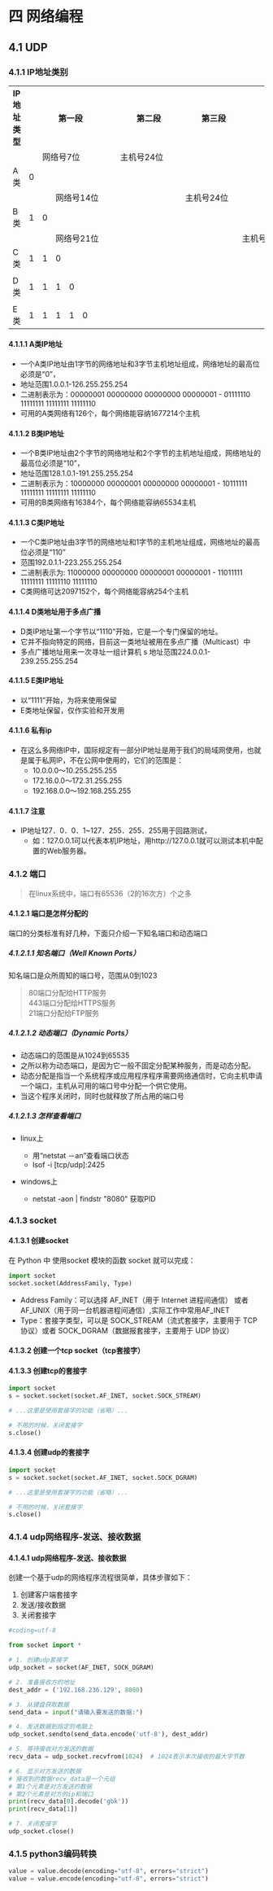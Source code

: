 # 四 网络编程

## 4.1 UDP
### 4.1.1 IP地址类别
<table>
    <tr>
        <th>IP地址类型</th>
        <th colspan="8">第一段</th>
        <th colspan="8">第二段</th>
        <th colspan="8">第三段</th>
        <th colspan="8">第四段</th>
    </tr>
    <tr>
        <td></td>
        <td></td>
        <td colspan="7">网络号7位</td>
        <td colspan="24">主机号24位</td>
    </tr>
    <tr>
        <td>A类</td>
        <td>0</td>
        <td ></td>
        <td ></td>
        <td ></td>
        <td ></td>
        <td ></td>
        <td ></td>
        <td ></td>
        <td ></td>
        <td ></td>
        <td ></td>
        <td ></td>
        <td ></td>
        <td ></td>
        <td ></td>
        <td ></td>
        <td ></td>
        <td ></td>
        <td ></td>
        <td ></td>
        <td ></td>
        <td ></td>
        <td ></td>
        <td ></td>
        <td ></td>
        <td ></td>
        <td ></td>
        <td ></td>
        <td bgcolor=#D1EEEE></td>
        <td ></td>
        <td ></td>
        <td ></td>
    </tr>
    <tr>
        <td></td>
        <td></td>
        <td></td>
        <td colspan="14">网络号14位</td>
        <td colspan="16">主机号24位</td>
    </tr>
    <tr>
        <td>B类</td>
        <td>1</td>
        <td>0</td>
        <td ></td>
        <td ></td>
        <td ></td>
        <td ></td>
        <td ></td>
        <td ></td>
        <td ></td>
        <td ></td>
        <td ></td>
        <td ></td>
        <td ></td>
        <td ></td>
        <td ></td>
        <td ></td>
        <td ></td>
        <td ></td>
        <td ></td>
        <td ></td>
        <td ></td>
        <td ></td>
        <td ></td>
        <td ></td>
        <td ></td>
        <td ></td>
        <td ></td>
        <td ></td>
        <td ></td>
        <td ></td>
        <td ></td>
        <td ></td>
    </tr>
    <tr>
        <td></td>
        <td></td>
        <td></td>
        <td colspan="21">网络号21位</td>
        <td colspan="8">主机号8位</td>
    </tr>
    <tr>
        <td>C类</td>
        <td>1</td>
        <td>1</td>
        <td>0</td>
        <td ></td>
        <td ></td>
        <td ></td>
        <td ></td>
        <td ></td>
        <td ></td>
        <td ></td>
        <td ></td>
        <td ></td>
        <td ></td>
        <td ></td>
        <td ></td>
        <td ></td>
        <td ></td>
        <td ></td>
        <td ></td>
        <td ></td>
        <td ></td>
        <td ></td>
        <td ></td>
        <td ></td>
        <td ></td>
        <td ></td>
        <td ></td>
        <td ></td>
        <td ></td>
        <td ></td>
        <td ></td>
        <td ></td>
    </tr>
    <tr>
        <td></td>
        <td></td>
        <td></td>
        <td></td>
        <td colspan="28"></td>
    </tr>
    <tr>
        <td>D类</td>
        <td>1</td>
        <td>1</td>
        <td>1</td>
        <td>0</td>
        <td ></td>
        <td ></td>
        <td ></td>
        <td ></td>
        <td ></td>
        <td ></td>
        <td ></td>
        <td ></td>
        <td ></td>
        <td ></td>
        <td ></td>
        <td ></td>
        <td ></td>
        <td ></td>
        <td ></td>
        <td ></td>
        <td ></td>
        <td ></td>
        <td ></td>
        <td ></td>
        <td ></td>
        <td ></td>
        <td ></td>
        <td ></td>
        <td ></td>
        <td ></td>
        <td ></td>
        <td ></td>
    </tr>
    <tr>
        <td></td>
        <td></td>
        <td></td>
        <td></td>
        <td></td>
        <td colspan="27"></td>
    </tr>
    <tr>
        <td>E类</td>
        <td>1</td>
        <td>1</td>
        <td>1</td>
        <td>1</td>
        <td>0</td>
        <td ></td>
        <td ></td>
        <td ></td>
        <td ></td>
        <td ></td>
        <td ></td>
        <td ></td>
        <td ></td>
        <td ></td>
        <td ></td>
        <td ></td>
        <td ></td>
        <td ></td>
        <td ></td>
        <td ></td>
        <td ></td>
        <td ></td>
        <td ></td>
        <td ></td>
        <td ></td>
        <td ></td>
        <td ></td>
        <td ></td>
        <td ></td>
        <td ></td>
        <td ></td>
        <td ></td>
    </tr>
</table>  

#### 4.1.1.1 A类IP地址
* 一个A类IP地址由1字节的网络地址和3字节主机地址组成，网络地址的最高位必须是“0”，
* 地址范围1.0.0.1-126.255.255.254
* 二进制表示为：00000001 00000000 00000000 00000001 - 01111110 11111111 11111111 11111110
* 可用的A类网络有126个，每个网络能容纳1677214个主机

#### 4.1.1.2 B类IP地址
* 一个B类IP地址由2个字节的网络地址和2个字节的主机地址组成，网络地址的最高位必须是“10”，
* 地址范围128.1.0.1-191.255.255.254
* 二进制表示为：10000000 00000001 00000000 00000001 - 10111111 11111111 11111111 11111110
* 可用的B类网络有16384个，每个网络能容纳65534主机

#### 4.1.1.3 C类IP地址
* 一个C类IP地址由3字节的网络地址和1字节的主机地址组成，网络地址的最高位必须是“110”
* 范围192.0.1.1-223.255.255.254
* 二进制表示为: 11000000 00000000 00000001 00000001 - 11011111 11111111 11111110 11111110
* C类网络可达2097152个，每个网络能容纳254个主机

#### 4.1.1.4 D类地址用于多点广播
* D类IP地址第一个字节以“1110”开始，它是一个专门保留的地址。
* 它并不指向特定的网络，目前这一类地址被用在多点广播（Multicast）中
* 多点广播地址用来一次寻址一组计算机 s 地址范围224.0.0.1-239.255.255.254

#### 4.1.1.5 E类IP地址
* 以“1111”开始，为将来使用保留
* E类地址保留，仅作实验和开发用

#### 4.1.1.6 私有ip
* 在这么多网络IP中，国际规定有一部分IP地址是用于我们的局域网使用，也就是属于私网IP，不在公网中使用的，它们的范围是：
    * 10.0.0.0～10.255.255.255
    * 172.16.0.0～172.31.255.255
    * 192.168.0.0～192.168.255.255
    
#### 4.1.1.7 注意
* IP地址127．0．0．1~127．255．255．255用于回路测试，
    * 如：127.0.0.1可以代表本机IP地址，用http://127.0.0.1就可以测试本机中配置的Web服务器。

### 4.1.2 端口
> 在linux系统中，端口有65536（2的16次方）个之多

#### 4.1.2.1 端口是怎样分配的
端口的分类标准有好几种，下面只介绍一下知名端口和动态端口

##### 4.1.2.1.1 知名端口（Well Known Ports）
知名端口是众所周知的端口号，范围从0到1023
> 80端口分配给HTTP服务  
> 443端口分配给HTTPS服务  
> 21端口分配给FTP服务

##### 4.1.2.1.2 动态端口（Dynamic Ports）
* 动态端口的范围是从1024到65535
* 之所以称为动态端口，是因为它一般不固定分配某种服务，而是动态分配。
* 动态分配是指当一个系统程序或应用程序程序需要网络通信时，它向主机申请一个端口，主机从可用的端口号中分配一个供它使用。
* 当这个程序关闭时，同时也就释放了所占用的端口号

##### 4.1.2.1.3 怎样查看端口
* linux上
    * 用“netstat －an”查看端口状态
    * lsof -i [tcp/udp]:2425
    
* windows上
    * netstat -aon | findstr "8080" 获取PID
    
    
### 4.1.3 socket
#### 4.1.3.1 创建socket
在 Python 中 使用socket 模块的函数 socket 就可以完成：
```python
import socket
socket.socket(AddressFamily, Type)
```
* Address Family：可以选择 AF_INET（用于 Internet 进程间通信） 或者 AF_UNIX（用于同一台机器进程间通信）,实际工作中常用AF_INET
* Type：套接字类型，可以是 SOCK_STREAM（流式套接字，主要用于 TCP 协议）或者 SOCK_DGRAM（数据报套接字，主要用于 UDP 协议）



#### 4.1.3.2 创建一个tcp socket（tcp套接字）

#### 4.1.3.3 创建tcp的套接字
```python
import socket
s = socket.socket(socket.AF_INET, socket.SOCK_STREAM)

# ...这里是使用套接字的功能（省略）...

# 不用的时候，关闭套接字
s.close()
```


#### 4.1.3.4 创建udp的套接字
```python
import socket
s = socket.socket(socket.AF_INET, socket.SOCK_DGRAM)

# ...这里是使用套接字的功能（省略）...

# 不用的时候，关闭套接字
s.close()
```

### 4.1.4 udp网络程序-发送、接收数据

#### 4.1.4.1 udp网络程序-发送、接收数据
创建一个基于udp的网络程序流程很简单，具体步骤如下：
1. 创建客户端套接字
2. 发送/接收数据
3. 关闭套接字

```python
#coding=utf-8

from socket import *

# 1. 创建udp套接字
udp_socket = socket(AF_INET, SOCK_DGRAM)

# 2. 准备接收方的地址
dest_addr = ('192.168.236.129', 8080)

# 3. 从键盘获取数据
send_data = input("请输入要发送的数据:")

# 4. 发送数据到指定的电脑上
udp_socket.sendto(send_data.encode('utf-8'), dest_addr)

# 5. 等待接收对方发送的数据
recv_data = udp_socket.recvfrom(1024)  # 1024表示本次接收的最大字节数

# 6. 显示对方发送的数据
# 接收到的数据recv_data是一个元组
# 第1个元素是对方发送的数据
# 第2个元素是对方的ip和端口
print(recv_data[0].decode('gbk'))
print(recv_data[1])

# 7. 关闭套接字
udp_socket.close()
```

### 4.1.5 python3编码转换
```python
value = value.decode(encoding="utf-8", errors="strict")
value = value.encode(encoding="utf-8", errors="strict")
```





